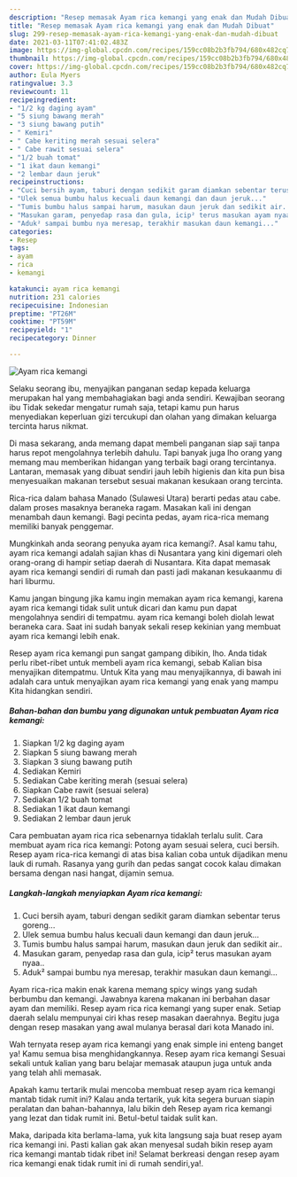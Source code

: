 ```yaml
---
description: "Resep memasak Ayam rica kemangi yang enak dan Mudah Dibuat"
title: "Resep memasak Ayam rica kemangi yang enak dan Mudah Dibuat"
slug: 299-resep-memasak-ayam-rica-kemangi-yang-enak-dan-mudah-dibuat
date: 2021-03-11T07:41:02.483Z
image: https://img-global.cpcdn.com/recipes/159cc08b2b3fb794/680x482cq70/ayam-rica-kemangi-foto-resep-utama.jpg
thumbnail: https://img-global.cpcdn.com/recipes/159cc08b2b3fb794/680x482cq70/ayam-rica-kemangi-foto-resep-utama.jpg
cover: https://img-global.cpcdn.com/recipes/159cc08b2b3fb794/680x482cq70/ayam-rica-kemangi-foto-resep-utama.jpg
author: Eula Myers
ratingvalue: 3.3
reviewcount: 11
recipeingredient:
- "1/2 kg daging ayam"
- "5 siung bawang merah"
- "3 siung bawang putih"
- " Kemiri"
- " Cabe keriting merah sesuai selera"
- " Cabe rawit sesuai selera"
- "1/2 buah tomat"
- "1 ikat daun kemangi"
- "2 lembar daun jeruk"
recipeinstructions:
- "Cuci bersih ayam, taburi dengan sedikit garam diamkan sebentar terus goreng..."
- "Ulek semua bumbu halus kecuali daun kemangi dan daun jeruk..."
- "Tumis bumbu halus sampai harum, masukan daun jeruk dan sedikit air.."
- "Masukan garam, penyedap rasa dan gula, icip² terus masukan ayam nyaa.."
- "Aduk² sampai bumbu nya meresap, terakhir masukan daun kemangi..."
categories:
- Resep
tags:
- ayam
- rica
- kemangi

katakunci: ayam rica kemangi 
nutrition: 231 calories
recipecuisine: Indonesian
preptime: "PT26M"
cooktime: "PT59M"
recipeyield: "1"
recipecategory: Dinner

---
```



![Ayam rica kemangi](https://img-global.cpcdn.com/recipes/159cc08b2b3fb794/680x482cq70/ayam-rica-kemangi-foto-resep-utama.jpg)

Selaku seorang ibu, menyajikan panganan sedap kepada keluarga merupakan hal yang membahagiakan bagi anda sendiri. Kewajiban seorang ibu Tidak sekedar mengatur rumah saja, tetapi kamu pun harus menyediakan keperluan gizi tercukupi dan olahan yang dimakan keluarga tercinta harus nikmat.

Di masa  sekarang, anda memang dapat membeli panganan siap saji tanpa harus repot mengolahnya terlebih dahulu. Tapi banyak juga lho orang yang memang mau memberikan hidangan yang terbaik bagi orang tercintanya. Lantaran, memasak yang dibuat sendiri jauh lebih higienis dan kita pun bisa menyesuaikan makanan tersebut sesuai makanan kesukaan orang tercinta. 

Rica-rica dalam bahasa Manado (Sulawesi Utara) berarti pedas atau cabe. dalam proses masaknya beraneka ragam. Masakan kali ini dengan menambah daun kemangi. Bagi pecinta pedas, ayam rica-rica memang memiliki banyak penggemar.

Mungkinkah anda seorang penyuka ayam rica kemangi?. Asal kamu tahu, ayam rica kemangi adalah sajian khas di Nusantara yang kini digemari oleh orang-orang di hampir setiap daerah di Nusantara. Kita dapat memasak ayam rica kemangi sendiri di rumah dan pasti jadi makanan kesukaanmu di hari liburmu.

Kamu jangan bingung jika kamu ingin memakan ayam rica kemangi, karena ayam rica kemangi tidak sulit untuk dicari dan kamu pun dapat mengolahnya sendiri di tempatmu. ayam rica kemangi boleh diolah lewat beraneka cara. Saat ini sudah banyak sekali resep kekinian yang membuat ayam rica kemangi lebih enak.

Resep ayam rica kemangi pun sangat gampang dibikin, lho. Anda tidak perlu ribet-ribet untuk membeli ayam rica kemangi, sebab Kalian bisa menyajikan ditempatmu. Untuk Kita yang mau menyajikannya, di bawah ini adalah cara untuk menyajikan ayam rica kemangi yang enak yang mampu Kita hidangkan sendiri.

<!--inarticleads1-->

##### Bahan-bahan dan bumbu yang digunakan untuk pembuatan Ayam rica kemangi:

1. Siapkan 1/2 kg daging ayam
1. Siapkan 5 siung bawang merah
1. Siapkan 3 siung bawang putih
1. Sediakan  Kemiri
1. Sediakan  Cabe keriting merah (sesuai selera)
1. Siapkan  Cabe rawit (sesuai selera)
1. Sediakan 1/2 buah tomat
1. Sediakan 1 ikat daun kemangi
1. Sediakan 2 lembar daun jeruk


Cara pembuatan ayam rica rica sebenarnya tidaklah terlalu sulit. Cara membuat ayam rica rica kemangi: Potong ayam sesuai selera, cuci bersih. Resep ayam rica-rica kemangi di atas bisa kalian coba untuk dijadikan menu lauk di rumah. Rasanya yang gurih dan pedas sangat cocok kalau dimakan bersama dengan nasi hangat, dijamin semua. 

<!--inarticleads2-->

##### Langkah-langkah menyiapkan Ayam rica kemangi:

1. Cuci bersih ayam, taburi dengan sedikit garam diamkan sebentar terus goreng...
1. Ulek semua bumbu halus kecuali daun kemangi dan daun jeruk...
1. Tumis bumbu halus sampai harum, masukan daun jeruk dan sedikit air..
1. Masukan garam, penyedap rasa dan gula, icip² terus masukan ayam nyaa..
1. Aduk² sampai bumbu nya meresap, terakhir masukan daun kemangi...


Ayam rica-rica makin enak karena memang spicy wings yang sudah berbumbu dan kemangi. Jawabnya karena makanan ini berbahan dasar ayam dan memiliki. Resep ayam rica rica kemangi yang super enak. Setiap daerah selalu mempunyai ciri khas resep masakan daerahnya. Begitu juga dengan resep masakan yang awal mulanya berasal dari kota Manado ini. 

Wah ternyata resep ayam rica kemangi yang enak simple ini enteng banget ya! Kamu semua bisa menghidangkannya. Resep ayam rica kemangi Sesuai sekali untuk kalian yang baru belajar memasak ataupun juga untuk anda yang telah ahli memasak.

Apakah kamu tertarik mulai mencoba membuat resep ayam rica kemangi mantab tidak rumit ini? Kalau anda tertarik, yuk kita segera buruan siapin peralatan dan bahan-bahannya, lalu bikin deh Resep ayam rica kemangi yang lezat dan tidak rumit ini. Betul-betul taidak sulit kan. 

Maka, daripada kita berlama-lama, yuk kita langsung saja buat resep ayam rica kemangi ini. Pasti kalian gak akan menyesal sudah bikin resep ayam rica kemangi mantab tidak ribet ini! Selamat berkreasi dengan resep ayam rica kemangi enak tidak rumit ini di rumah sendiri,ya!.

